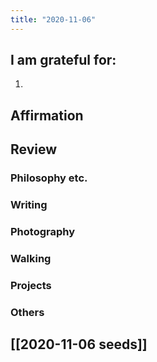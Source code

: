 ```yaml
---
title: "2020-11-06"
---
```

## I am grateful for:
1. 

## Affirmation

## Review
### Philosophy etc.

### Writing

### Photography

### Walking

### Projects

### Others

## [[2020-11-06 seeds]]
